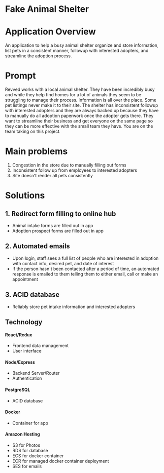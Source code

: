 # Fake Animal Shelter

# Application Overview
An application to help a busy animal shelter organize and store information, list pets in a consistent manner, followup with interested adopters, and streamline the adoption process.

# Prompt
Revved works with a local animal shelter. They have been incredibly busy and while they help find homes for a lot of animals they seem to be struggling to manage their process.  Information is all over the place. Some pet listings never make it to their site. The shelter has inconsistent followup with interested adopters and they are always backed up because they have to manually do all adoption paperwork once the adopter gets there. They want to streamline their business and get everyone on the same page so they can be more effective with the small team they have. You are on the team taking on this project.

# Main problems
1. Congestion in the store due to manually filling out forms
2. Inconsistent follow up from employees to interested adopters
3. Site doesn't render all pets consistently

# Solutions
## 1. Redirect form filling to online hub
- Animal intake forms are filled out in app
- Adoption prospect forms are filled out in app
## 2. Automated emails
- Upon login, staff sees a full list of people who are interested in adoption with contact info, desired pet, and date of interest
- If the person hasn't been contacted after a period of time, an automated response is emailed to them telling them to either email, call or make an appointment
## 3. ACID database
- Reliably store pet intake information and interested adopters

## Technology
#### React/Redux
- Frontend data management 
- User interface
#### Node/Express
- Backend Server/Router
- Authentication
#### PostgreSQL
- ACID database
#### Docker
- Container for app
#### Amazon Hosting
- S3 for Photos
- RDS for database
- ECS for docker container
- ECR for managed docker container deployment
- SES for emails